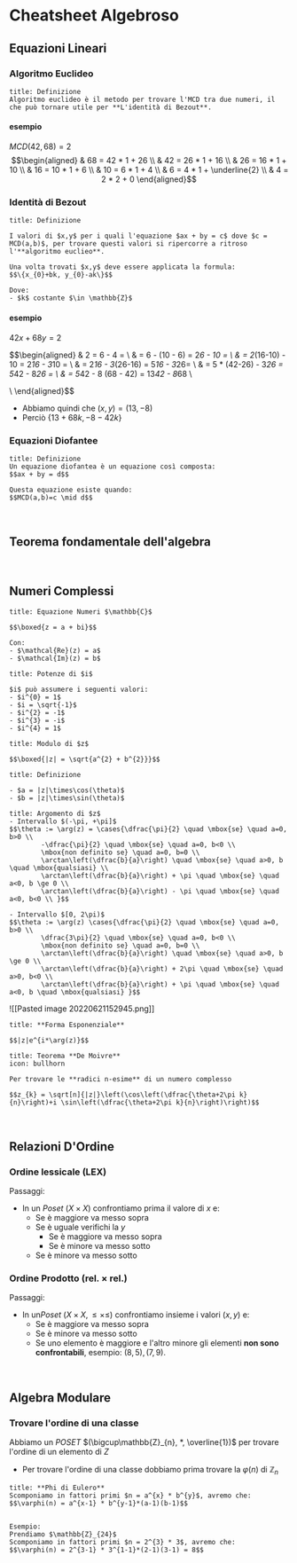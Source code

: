 # Cheatsheet Algebroso



## Equazioni Lineari

### Algoritmo Euclideo
```ad-note
title: Definizione
Algoritmo euclideo è il metodo per trovare l'MCD tra due numeri, il che può tornare utile per **L'identità di Bezout**.
```

#### esempio 
$MCD(42, 68)= 2$
$$\begin{aligned}
& 68 = 42 * 1 + 26 \\
& 42 = 26 * 1 + 16 \\
& 26 = 16 * 1 + 10 \\
& 16 = 10 * 1 + 6 \\
& 10 = 6 * 1 + 4 \\
& 6 = 4 * 1 + \underline{2} \\
& 4 = 2 * 2 + 0
\end{aligned}$$


### Identità di Bezout
```ad-note
title: Definizione

I valori di $x,y$ per i quali l'equazione $ax + by = c$ dove $c = MCD(a,b)$, per trovare questi valori si ripercorre a ritroso l'**algoritmo euclieo**.

Una volta trovati $x,y$ deve essere applicata la formula:
$$\{x_{0}+bk, y_{0}-ak\}$$

Dove:
- $k$ costante $\in \mathbb{Z}$
```

#### esempio

$42x + 68y = 2$

$$\begin{aligned}
& 2 = 6 - 4 = \\
& = 6 - (10 - 6) = 2*6 - 10 = \\
& = 2*(16-10) - 10 = 2*16 - 3*10 = \\
& =  2*16 - 3*(26-16) = 5*16  - 3*26=  \\
& = 5 * (42-26)  - 3*26 = 5*42 - 8*26 = \\
& = 5*42 - 8 (68 - 42) = 13*42 - 8*68 \\

\\
\end{aligned}$$
- Abbiamo quindi che $(x,y) = (13, -8)$ 
- Perciò $\{13 + 68k, -8 - 42k\}$

### Equazioni Diofantee
```ad-note
title: Definizione
Un equazione diofantea è un equazione così composta:
$$ax + by = d$$

Questa equazione esiste quando:
$$MCD(a,b)=c \mid d$$
```

<div style="page-break-after: always; visibility:hidden">\pagebreak</div>

## Teorema fondamentale dell'algebra



<div style="page-break-after: always; visibility:hidden">\pagebreak</div>

## Numeri Complessi 

```ad-note
title: Equazione Numeri $\mathbb{C}$

$$\boxed{z = a + bi}$$ 

Con:
- $\mathcal{Re}(z) = a$
- $\mathcal{Im}(z) = b$
```


```ad-note
title: Potenze di $i$

$i$ può assumere i seguenti valori:
- $i^{0} = 1$
- $i = \sqrt{-1}$
- $i^{2} = -1$
- $i^{3} = -i$
- $i^{4} = 1$
```

```ad-note
title: Modulo di $z$

$$\boxed{|z| = \sqrt{a^{2} + b^{2}}}$$

```



```ad-note
title: Definizione

- $a = |z|\times\cos(\theta)$
- $b = |z|\times\sin(\theta)$
```




```ad-note
title: Argomento di $z$
- Intervallo $(-\pi, +\pi]$
$$\theta := \arg(z) = \cases{\dfrac{\pi}{2} \quad \mbox{se} \quad a=0, b>0 \\ 
        -\dfrac{\pi}{2} \quad \mbox{se} \quad a=0, b<0 \\ 
        \mbox{non definito se} \quad a=0, b=0 \\ 
        \arctan\left(\dfrac{b}{a}\right) \quad \mbox{se} \quad a>0, b \quad \mbox{qualsiasi} \\ 
        \arctan\left(\dfrac{b}{a}\right) + \pi \quad \mbox{se} \quad a<0, b \ge 0 \\ 
        \arctan\left(\dfrac{b}{a}\right) - \pi \quad \mbox{se} \quad a<0, b<0 \\ }$$

- Intervallo $[0, 2\pi)$
$$\theta := \arg(z) \cases{\dfrac{\pi}{2} \quad \mbox{se} \quad a=0, b>0 \\ 
        \dfrac{3\pi}{2} \quad \mbox{se} \quad a=0, b<0 \\ 
        \mbox{non definito se} \quad a=0, b=0 \\ 
        \arctan\left(\dfrac{b}{a}\right) \quad \mbox{se} \quad a>0, b \ge 0 \\ 
        \arctan\left(\dfrac{b}{a}\right) + 2\pi \quad \mbox{se} \quad a>0, b<0 \\ 
        \arctan\left(\dfrac{b}{a}\right) + \pi \quad \mbox{se} \quad a<0, b \quad \mbox{qualsiasi} }$$
```


![[Pasted image 20220621152945.png]]


```ad-note
title: **Forma Esponenziale**

$$|z|e^{i*\arg(z)}$$
```



 ```ad-note
title: Teorema **De Moivre**
icon: bullhorn

Per trovare le **radici n-esime** di un numero complesso 

$$z_{k} = \sqrt[n]{|z|}\left(\cos\left(\dfrac{\theta+2\pi k}{n}\right)+i \sin\left(\dfrac{\theta+2\pi k}{n}\right)\right)$$
```       

<div style="page-break-after: always; visibility:hidden">\pagebreak</div>

## Relazioni D'Ordine

### Ordine lessicale (LEX)

Passaggi:
- In un *Poset* $(X\times X)$ confrontiamo prima il valore di $x$ e:
	- Se è maggiore va messo sopra
	- Se è uguale verifichi la $y$ 
		- Se è maggiore va messo sopra 
		- Se è minore va messo sotto
	- Se è minore va messo sotto

### Ordine Prodotto (rel. $\times$ rel.)
Passaggi:
- In un*Poset* $(X\times X, \le \times \le)$ confrontiamo insieme i valori $(x,y)$ e:
	- Se è maggiore va messo sopra
	- Se è minore va messo sotto
	- Se uno elemento è maggiore e l'altro minore gli elementi **non sono confrontabili**, esempio: $(8,5), (7,9)$.

<div style="page-break-after: always; visibility:hidden">\pagebreak</div>

## Algebra Modulare



### Trovare l'ordine di una classe
Abbiamo un *POSET* $(\bigcup\mathbb{Z}_{n}, *, \overline{1})$ per trovare l'ordine di un elemento di $Z$
- Per trovare l'ordine di una classe dobbiamo prima trovare la $\varphi(n)$ di $\mathbb{Z}_{n}$ 
```ad-note
title: **Phi di Eulero**
Scomponiamo in fattori primi $n = a^{x} * b^{y}$, avremo che:
$$\varphi(n) = a^{x-1} * b^{y-1}*(a-1)(b-1)$$


Esempio:
Prendiamo $\mathbb{Z}_{24}$ 
Scomponiamo in fattori primi $n = 2^{3} * 3$, avremo che:
$$\varphi(n) = 2^{3-1} * 3^{1-1}*(2-1)(3-1) = 8$$
```

